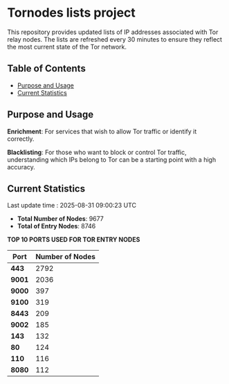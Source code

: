 # Tornodes lists project

This repository provides updated lists of IP addresses associated with Tor relay nodes. The lists are refreshed every 30 minutes to ensure they reflect the most current state of the Tor network.

## Table of Contents

- [Purpose and Usage](#purpose-and-usage)
- [Current Statistics](#current-statistics)


## Purpose and Usage

**Enrichment**: For services that wish to allow Tor traffic or identify it correctly.

**Blacklisting**: For those who want to block or control Tor traffic, understanding which IPs belong to Tor can be a starting point with a high accuracy.

## Current Statistics

Last update time : 2025-08-31 09:00:23 UTC

- **Total Number of Nodes**: 9677
- **Total of Entry Nodes**: 8746

**TOP 10 PORTS USED FOR TOR ENTRY NODES**

| **Port** | **Number of Nodes** |
|------|-----------------|
| **443**   | 2792  |
| **9001**   | 2036  |
| **9000**   | 397  |
| **9100**   | 319  |
| **8443**   | 209  |
| **9002**   | 185  |
| **143**   | 132  |
| **80**   | 124  |
| **110**   | 116  |
| **8080**   | 112  |

